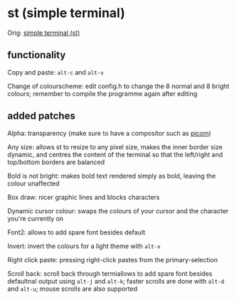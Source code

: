 # st (simple terminal)

Orig: [simple terminal (st)](https://st.suckless.org/)

## functionality

Copy and paste: `alt-c` and `alt-v`

Change of colourscheme: edit config.h to change the 8 normal and 8 bright colours; remember to compile the programme again after editing


## added patches

Alpha: transparency (make sure to have a compositor such as [picom](https://github.com/yshui/picom))

Any size: allows st to resize to any pixel size, makes the inner border size dynamic, and centres the content of the terminal so that the left/right and top/bottom borders are balanced

Bold is not bright: makes bold text rendered simply as bold, leaving the colour unaffected

Box draw: nicer graphic lines and blocks characters

Dynamic cursor colour: swaps the colours of your cursor and the character you're currently on

Font2: allows to add spare font besides default

Invert: invert the colours for a light theme with `alt-x`

Right click paste: pressing right-click pastes from the primary-selection

Scroll back: scroll back through termiallows to add spare font besides defaultnal output using `alt-j` and `alt-k`; faster scrolls are done with `alt-d` and `alt-u`; mouse scrolls are also supported
